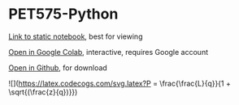 # PET575-Python

[Link to static notebook](https://andrzejtunkiel.github.io/PET575-Python/PET575%2C_Data_Analysis_in_Python.html), best for viewing

[Open in Google Colab](https://colab.research.google.com/github/AndrzejTunkiel/PET575-Python/blob/master/PET575%2C_Data_Analysis_in_Python.ipynb), interactive, requires Google account

[Open in Github](https://github.com/AndrzejTunkiel/PET575-Python/blob/master/PET575%2C_Data_Analysis_in_Python.ipynb), for download

![](https://latex.codecogs.com/svg.latex?P = \frac{\frac{L}{q}}{1 + \sqrt{(\frac{z}{q})}})
